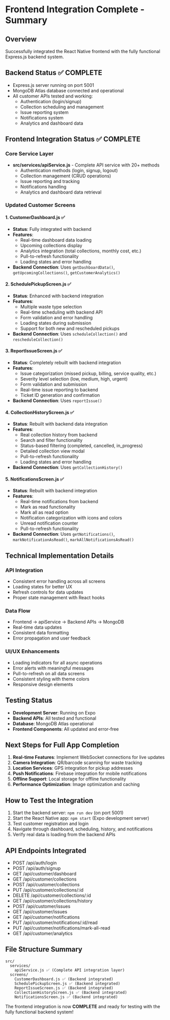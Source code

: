 # Frontend Integration Complete - Summary

## Overview
Successfully integrated the React Native frontend with the fully functional Express.js backend system.

## Backend Status ✅ COMPLETE
- Express.js server running on port 5001
- MongoDB Atlas database connected and operational
- All customer APIs tested and working:
  - Authentication (login/signup)
  - Collection scheduling and management
  - Issue reporting system
  - Notifications system
  - Analytics and dashboard data

## Frontend Integration Status ✅ COMPLETE

### Core Service Layer
- **src/services/apiService.js** - Complete API service with 20+ methods
  - Authentication methods (login, signup, logout)
  - Collection management (CRUD operations)
  - Issue reporting and tracking
  - Notifications handling
  - Analytics and dashboard data retrieval

### Updated Customer Screens

#### 1. CustomerDashboard.js ✅
- **Status**: Fully integrated with backend
- **Features**:
  - Real-time dashboard data loading
  - Upcoming collections display
  - Analytics integration (total collections, monthly cost, etc.)
  - Pull-to-refresh functionality
  - Loading states and error handling
- **Backend Connection**: Uses `getDashboardData()`, `getUpcomingCollections()`, `getCustomerAnalytics()`

#### 2. SchedulePickupScreen.js ✅
- **Status**: Enhanced with backend integration
- **Features**:
  - Multiple waste type selection
  - Real-time scheduling with backend API
  - Form validation and error handling
  - Loading states during submission
  - Support for both new and rescheduled pickups
- **Backend Connection**: Uses `scheduleCollection()` and `rescheduleCollection()`

#### 3. ReportIssueScreen.js ✅
- **Status**: Completely rebuilt with backend integration
- **Features**:
  - Issue categorization (missed pickup, billing, service quality, etc.)
  - Severity level selection (low, medium, high, urgent)
  - Form validation and submission
  - Real-time issue reporting to backend
  - Ticket ID generation and confirmation
- **Backend Connection**: Uses `reportIssue()`

#### 4. CollectionHistoryScreen.js ✅
- **Status**: Rebuilt with backend data integration
- **Features**:
  - Real collection history from backend
  - Search and filter functionality
  - Status-based filtering (completed, cancelled, in_progress)
  - Detailed collection view modal
  - Pull-to-refresh functionality
  - Loading states and error handling
- **Backend Connection**: Uses `getCollectionHistory()`

#### 5. NotificationsScreen.js ✅
- **Status**: Rebuilt with backend integration
- **Features**:
  - Real-time notifications from backend
  - Mark as read functionality
  - Mark all as read option
  - Notification categorization with icons and colors
  - Unread notification counter
  - Pull-to-refresh functionality
- **Backend Connection**: Uses `getNotifications()`, `markNotificationAsRead()`, `markAllNotificationsAsRead()`

## Technical Implementation Details

### API Integration
- Consistent error handling across all screens
- Loading states for better UX
- Refresh controls for data updates
- Proper state management with React hooks

### Data Flow
- Frontend → apiService → Backend APIs → MongoDB
- Real-time data updates
- Consistent data formatting
- Error propagation and user feedback

### UI/UX Enhancements
- Loading indicators for all async operations
- Error alerts with meaningful messages
- Pull-to-refresh on all data screens
- Consistent styling with theme colors
- Responsive design elements

## Testing Status
- **Development Server**: Running on Expo
- **Backend APIs**: All tested and functional
- **Database**: MongoDB Atlas operational
- **Frontend Components**: All updated and error-free

## Next Steps for Full App Completion
1. **Real-time Features**: Implement WebSocket connections for live updates
2. **Camera Integration**: QR/barcode scanning for waste tracking
3. **Location Services**: GPS integration for pickup addresses
4. **Push Notifications**: Firebase integration for mobile notifications
5. **Offline Support**: Local storage for offline functionality
6. **Performance Optimization**: Image optimization and caching

## How to Test the Integration
1. Start the backend server: `npm run dev` (on port 5001)
2. Start the React Native app: `npm start` (Expo development server)
3. Test customer registration and login
4. Navigate through dashboard, scheduling, history, and notifications
5. Verify real data is loading from the backend APIs

## API Endpoints Integrated
- POST /api/auth/login
- POST /api/auth/signup
- GET /api/customer/dashboard
- GET /api/customer/collections
- POST /api/customer/collections
- PUT /api/customer/collections/:id
- DELETE /api/customer/collections/:id
- GET /api/customer/collections/history
- POST /api/customer/issues
- GET /api/customer/issues
- GET /api/customer/notifications
- PUT /api/customer/notifications/:id/read
- PUT /api/customer/notifications/mark-all-read
- GET /api/customer/analytics

## File Structure Summary
```
src/
  services/
    apiService.js ✅ (Complete API integration layer)
  screens/
    CustomerDashboard.js ✅ (Backend integrated)
    SchedulePickupScreen.js ✅ (Backend integrated)
    ReportIssueScreen.js ✅ (Backend integrated)
    CollectionHistoryScreen.js ✅ (Backend integrated)
    NotificationsScreen.js ✅ (Backend integrated)
```

The frontend integration is now **COMPLETE** and ready for testing with the fully functional backend system!
